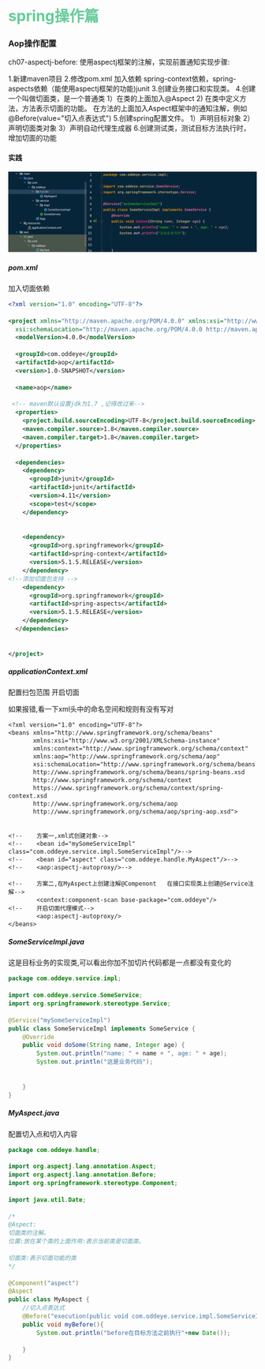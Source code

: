 <font color=#66CC99 style=" font-weight:bold; font-size:30px">spring操作篇</font>



### Aop操作配置

ch07-aspectj-before: 使用aspectj框架的注解，实现前置通知实现步骤:

1.新建maven项目
2.修改pom.xml 加入依赖
	spring-context依赖，spring-aspects依赖（能使用aspectj框架的功能)junit
3.创建业务接口和实现类。
4.创建一个叫做切面类，是一个普通类
	1）在类的上面加入@Aspect
	2) 在类中定义方法，方法表示切面的功能。
	在方法的上面加入Aspect框架中的通知注解，例如@Before(value="切入点表达式")
	5.创建spring配置文件。
	1）声明目标对象
	2）声明切面类对象
	3）声明自动代理生成器
	6.创建测试类，测试目标方法执行时，增加切面的功能



#### 实践

![image-20220302160932468](spring操作篇.assets/image-20220302160932468.png)

##### pom.xml

加入切面依赖

```xml
<?xml version="1.0" encoding="UTF-8"?>

<project xmlns="http://maven.apache.org/POM/4.0.0" xmlns:xsi="http://www.w3.org/2001/XMLSchema-instance"
  xsi:schemaLocation="http://maven.apache.org/POM/4.0.0 http://maven.apache.org/xsd/maven-4.0.0.xsd">
  <modelVersion>4.0.0</modelVersion>

  <groupId>com.oddeye</groupId>
  <artifactId>aop</artifactId>
  <version>1.0-SNAPSHOT</version>

  <name>aop</name>
 
 <!-- maven默认设置jdk为1.7 ,记得改过来-->
  <properties>
    <project.build.sourceEncoding>UTF-8</project.build.sourceEncoding>
    <maven.compiler.source>1.8</maven.compiler.source>
    <maven.compiler.target>1.8</maven.compiler.target>
  </properties>

  <dependencies>
    <dependency>
      <groupId>junit</groupId>
      <artifactId>junit</artifactId>
      <version>4.11</version>
      <scope>test</scope>
    </dependency>
    

    <dependency>
      <groupId>org.springframework</groupId>
      <artifactId>spring-context</artifactId>
      <version>5.1.5.RELEASE</version>
    </dependency>
<!--添加切面包支持 -->
    <dependency>
      <groupId>org.springframework</groupId>
      <artifactId>spring-aspects</artifactId>
      <version>5.1.5.RELEASE</version>
    </dependency>
  </dependencies>


</project>

```

##### applicationContext.xml

配置扫包范围
开启切面

如果报错,看一下xml头中的命名空间和规则有没有写对

```xml-dtd
<?xml version="1.0" encoding="UTF-8"?>
<beans xmlns="http://www.springframework.org/schema/beans"
       xmlns:xsi="http://www.w3.org/2001/XMLSchema-instance"
       xmlns:context="http://www.springframework.org/schema/context"
       xmlns:aop="http://www.springframework.org/schema/aop"
       xsi:schemaLocation="http://www.springframework.org/schema/beans
       http://www.springframework.org/schema/beans/spring-beans.xsd
       http://www.springframework.org/schema/context
       https://www.springframework.org/schema/context/spring-context.xsd
       http://www.springframework.org/schema/aop
       http://www.springframework.org/schema/aop/spring-aop.xsd">


<!--    方案一,xml式创建对象-->
<!--    <bean id="mySomeServiceImpl" class="com.oddeye.service.impl.SomeServiceImpl"/>-->
<!--    <bean id="aspect" class="com.oddeye.handle.MyAspect"/>-->
<!--    <aop:aspectj-autoproxy/>-->

<!--    方案二,在MyAspect上创建注解@Compenont   在接口实现类上创建@Service注解-->
        <context:component-scan base-package="com.oddeye"/>
<!--    开启切面代理模式-->
        <aop:aspectj-autoproxy/>
</beans>
```



##### SomeServiceImpl.java

这是目标业务的实现类,可以看出你加不加切片代码都是一点都没有变化的

```java
package com.oddeye.service.impl;

import com.oddeye.service.SomeService;
import org.springframework.stereotype.Service;

@Service("mySomeServiceImpl")
public class SomeServiceImpl implements SomeService {
    @Override
    public void doSome(String name, Integer age) {
        System.out.println("name: " + name + ", age: " + age);
        System.out.println("这是业务代码");


    }
}
```

##### MyAspect.java

配置切入点和切入内容

```java
package com.oddeye.handle;

import org.aspectj.lang.annotation.Aspect;
import org.aspectj.lang.annotation.Before;
import org.springframework.stereotype.Component;

import java.util.Date;

/*
@Aspect:
切面类的注解。
位置:放在某个类的上面作用:表示当前类是切面类。

切面类:表示切面功能的类
*/

@Component("aspect")
@Aspect
public class MyAspect {
	//切入点表达式
    @Before("execution(public void com.oddeye.service.impl.SomeServiceImpl.doSome(String,Integer))")
    public void myBefore(){
        System.out.println("before在目标方法之前执行"+new Date());

    }
}
```


